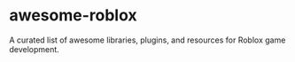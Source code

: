 # awesome-roblox
A curated list of awesome libraries, plugins, and resources for Roblox game development.
